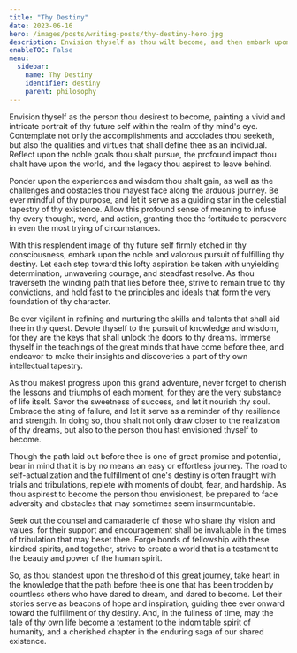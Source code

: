 ```yaml
---
title: "Thy Destiny"
date: 2023-06-16
hero: /images/posts/writing-posts/thy-destiny-hero.jpg
description: Envision thyself as thou wilt become, and then embark upon the noble pursuit of fulfilling thy destiny.
enableTOC: False
menu:
  sidebar:
    name: Thy Destiny
    identifier: destiny
    parent: philosophy
---
```


Envision thyself as the person thou desirest to become, painting a vivid and
intricate portrait of thy future self within the realm of thy mind's eye.
Contemplate not only the accomplishments and accolades thou seeketh, but also
the qualities and virtues that shall define thee as an individual. Reflect upon
the noble goals thou shalt pursue, the profound impact thou shalt have upon the
world, and the legacy thou aspirest to leave behind.

Ponder upon the experiences and wisdom thou shalt gain, as well as the
challenges and obstacles thou mayest face along the arduous journey. Be ever
mindful of thy purpose, and let it serve as a guiding star in the celestial
tapestry of thy existence. Allow this profound sense of meaning to infuse thy
every thought, word, and action, granting thee the fortitude to persevere in
even the most trying of circumstances.

With this resplendent image of thy future self firmly etched in thy
consciousness, embark upon the noble and valorous pursuit of fulfilling thy
destiny. Let each step toward this lofty aspiration be taken with unyielding
determination, unwavering courage, and steadfast resolve. As thou traverseth
the winding path that lies before thee, strive to remain true to thy
convictions, and hold fast to the principles and ideals that form the very
foundation of thy character.

Be ever vigilant in refining and nurturing the skills and talents that shall
aid thee in thy quest. Devote thyself to the pursuit of knowledge and wisdom,
for they are the keys that shall unlock the doors to thy dreams. Immerse
thyself in the teachings of the great minds that have come before thee, and
endeavor to make their insights and discoveries a part of thy own intellectual
tapestry.

As thou makest progress upon this grand adventure, never forget to cherish the
lessons and triumphs of each moment, for they are the very substance of life
itself. Savor the sweetness of success, and let it nourish thy soul. Embrace
the sting of failure, and let it serve as a reminder of thy resilience and
strength. In doing so, thou shalt not only draw closer to the realization of
thy dreams, but also to the person thou hast envisioned thyself to become.

Though the path laid out before thee is one of great promise and potential,
bear in mind that it is by no means an easy or effortless journey. The road to
self-actualization and the fulfillment of one's destiny is often fraught with
trials and tribulations, replete with moments of doubt, fear, and hardship. As
thou aspirest to become the person thou envisionest, be prepared to face
adversity and obstacles that may sometimes seem insurmountable.

Seek out the counsel and camaraderie of those who share thy vision and values,
for their support and encouragement shall be invaluable in the times of
tribulation that may beset thee. Forge bonds of fellowship with these kindred
spirits, and together, strive to create a world that is a testament to the
beauty and power of the human spirit.

So, as thou standest upon the threshold of this great journey, take heart in
the knowledge that the path before thee is one that has been trodden by
countless others who have dared to dream, and dared to become. Let their
stories serve as beacons of hope and inspiration, guiding thee ever onward
toward the fulfillment of thy destiny. And, in the fullness of time, may the
tale of thy own life become a testament to the indomitable spirit of humanity,
and a cherished chapter in the enduring saga of our shared existence.
